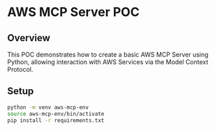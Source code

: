 # AWS MCP Server POC

## Overview
This POC demonstrates how to create a basic AWS MCP Server using Python, allowing interaction with AWS Services via the Model Context Protocol.

## Setup
```bash
python -m venv aws-mcp-env
source aws-mcp-env/bin/activate
pip install -r requirements.txt
